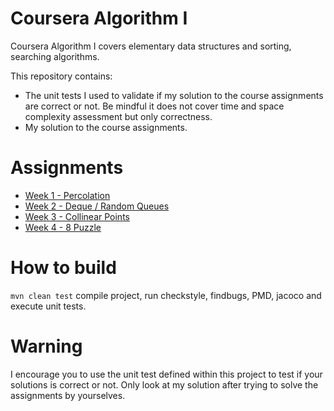 # Coursera Algorithm I

Coursera Algorithm I covers elementary data structures and sorting, searching algorithms.

This repository contains:
* The unit tests I used to validate if my solution to the course assignments are correct or not. Be mindful it does not cover time and space complexity assessment but only correctness.
* My solution to the course assignments.

# Assignments
* [Week 1 - Percolation](http://coursera.cs.princeton.edu/algs4/assignments/percolation.html)
* [Week 2 - Deque / Random Queues](http://coursera.cs.princeton.edu/algs4/assignments/queues.html)
* [Week 3 - Collinear Points](http://coursera.cs.princeton.edu/algs4/assignments/collinear.html)
* [Week 4 - 8 Puzzle](http://coursera.cs.princeton.edu/algs4/assignments/8puzzle.html)

# How to build
`mvn clean test` compile project, run checkstyle, findbugs, PMD, jacoco and execute unit tests.

# Warning
I encourage you to use the unit test defined within this project to test if your solutions is correct or not.
Only look at my solution after trying to solve the assignments by yourselves.
